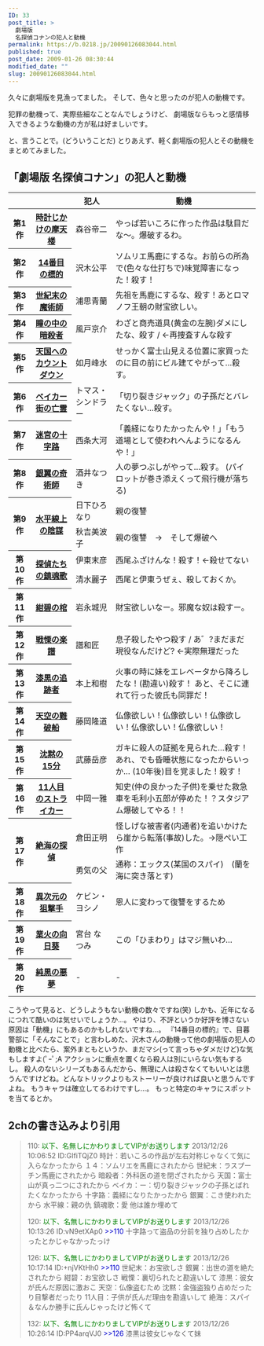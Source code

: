 ```yaml
---
ID: 33
post_title: >
  劇場版
  名探偵コナンの犯人と動機
permalink: https://b.0218.jp/20090126083044.html
published: true
post_date: 2009-01-26 08:30:44
modified_date: ""
slug: 20090126083044.html
---
```

久々に劇場版を見漁ってました。
そして、色々と思ったのが犯人の動機です。

犯罪の動機って、実際些細なことなんでしょうけど、
劇場版ならもっと感情移入できるような動機の方が私は好ましいです。

と、言うことで。<span class="muted">(どういうことだ)</span>
とりあえず、軽く劇場版の犯人とその動機をまとめてみました。
<!--more-->
<h2>「劇場版 名探偵コナン」の<strong>犯人と動機</strong></h2>

<table class="table table-bordered table-movie-list" style="">
<thead><tr><th></th><th></th>
<th>犯人</th>
<th>動機</th></tr>
</thead>
<tbody>
<tr>
<th>第1作</th>
<th><a href="http://ja.wikipedia.org/wiki/%E5%90%8D%E6%8E%A2%E5%81%B5%E3%82%B3%E3%83%8A%E3%83%B3_%E6%99%82%E8%A8%88%E3%81%98%E3%81%8B%E3%81%91%E3%81%AE%E6%91%A9%E5%A4%A9%E6%A5%BC">時計じかけの摩天楼</a></th>
<td>森谷帝二</td>
<td>やっぱ若いころに作った作品は駄目だな～。爆破するわ。</td>
</tr>
<tr>
<th>第2作</th>
<th><a href="http://ja.wikipedia.org/wiki/%E5%90%8D%E6%8E%A2%E5%81%B5%E3%82%B3%E3%83%8A%E3%83%B3_14%E7%95%AA%E7%9B%AE%E3%81%AE%E6%A8%99%E7%9A%84">14番目の標的</a></th>
<td>沢木公平</td>
<td>ソムリエ馬鹿にするな。お前らの所為で(色々な仕打ちで)味覚障害になった！殺す！</td>
</tr>
<tr>
<th>第3作</th>
<th><a href="http://ja.wikipedia.org/wiki/%E5%90%8D%E6%8E%A2%E5%81%B5%E3%82%B3%E3%83%8A%E3%83%B3_%E4%B8%96%E7%B4%80%E6%9C%AB%E3%81%AE%E9%AD%94%E8%A1%93%E5%B8%AB">世紀末の魔術師</a></th>
<td>浦思青蘭</td>
<td>先祖を馬鹿にするな、殺す！あとロマノフ王朝の財宝欲しい。</td>
</tr>
<tr>
<th>第4作</th>
<th><a href="http://ja.wikipedia.org/wiki/%E5%90%8D%E6%8E%A2%E5%81%B5%E3%82%B3%E3%83%8A%E3%83%B3_%E7%9E%B3%E3%81%AE%E4%B8%AD%E3%81%AE%E6%9A%97%E6%AE%BA%E8%80%85">瞳の中の暗殺者</a></th>
<td>風戸京介</td>
<td>わざと商売道具(黄金の左腕)ダメにしたな、殺す / ←再捜査すんな殺す</td>
</tr>
<tr>
<th>第5作</th>
<th><a href="http://ja.wikipedia.org/wiki/%E5%90%8D%E6%8E%A2%E5%81%B5%E3%82%B3%E3%83%8A%E3%83%B3_%E5%A4%A9%E5%9B%BD%E3%81%B8%E3%81%AE%E3%82%AB%E3%82%A6%E3%83%B3%E3%83%88%E3%83%80%E3%82%A6%E3%83%B3">天国へのカウントダウン</a></th>
<td>如月峰水</td>
<td>せっかく富士山見える位置に家買ったのに目の前にビル建てやがって…殺す。</td>
</tr>
<tr>
<th>第6作</th>
<th><a href="http://ja.wikipedia.org/wiki/%E5%90%8D%E6%8E%A2%E5%81%B5%E3%82%B3%E3%83%8A%E3%83%B3_%E3%83%99%E3%82%A4%E3%82%AB%E3%83%BC%E8%A1%97%E3%81%AE%E4%BA%A1%E9%9C%8A">ベイカー街の亡霊</a></th>
<td>トマス・シンドラー</td>
<td>「切り裂きジャック」の子孫だとバレたくない…殺す。</td>
</tr>
<tr>
<th>第7作</th>
<th><a href="http://ja.wikipedia.org/wiki/%E5%90%8D%E6%8E%A2%E5%81%B5%E3%82%B3%E3%83%8A%E3%83%B3_%E8%BF%B7%E5%AE%AE%E3%81%AE%E5%8D%81%E5%AD%97%E8%B7%AF">迷宮の十字路</a></th>
<td>西条大河</td>
<td>「義経になりたかったんや！」「もう道場として使われへんようになるんや！」</td>
</tr>
<tr>
<th>第8作</th>
<th><a href="http://ja.wikipedia.org/wiki/%E5%90%8D%E6%8E%A2%E5%81%B5%E3%82%B3%E3%83%8A%E3%83%B3_%E9%8A%80%E7%BF%BC%E3%81%AE%E5%A5%87%E8%A1%93%E5%B8%AB">銀翼の奇術師</a></th>
<td>酒井なつき</td>
<td>人の夢つぶしがやって…殺す。
(パイロットが巻き添えくって飛行機が落ちる)</td>
</tr>
<tr>
<th rowspan="2">第9作</th>
<th rowspan="2"><a href="http://ja.wikipedia.org/wiki/%E5%90%8D%E6%8E%A2%E5%81%B5%E3%82%B3%E3%83%8A%E3%83%B3_%E6%B0%B4%E5%B9%B3%E7%B7%9A%E4%B8%8A%E3%81%AE%E9%99%B0%E8%AC%80">水平線上の陰謀</a></th>
<td>日下ひろなり</td>
<td>親の復讐</td>
</tr>
<tr>
<td>秋吉美波子</td>
<td>親の復讐　→　そして爆破へ</td>
</tr>
<tr>
<th rowspan="2">第10作</th>
<th rowspan="2"><a href="http://ja.wikipedia.org/wiki/%E5%90%8D%E6%8E%A2%E5%81%B5%E3%82%B3%E3%83%8A%E3%83%B3_%E6%8E%A2%E5%81%B5%E3%81%9F%E3%81%A1%E3%81%AE%E9%8E%AE%E9%AD%82%E6%AD%8C">探偵たちの鎮魂歌</a></th>
<td>伊東末彦</td>
<td>西尾ふざけんな！殺す！←殺せてない</td>
</tr>
<tr>
<td>清水麗子</td>
<td>西尾と伊東うぜぇ、殺しておくか。</td>
</tr>
<tr>
<th>第11作</th>
<th><a href="http://ja.wikipedia.org/wiki/%E5%90%8D%E6%8E%A2%E5%81%B5%E3%82%B3%E3%83%8A%E3%83%B3_%E7%B4%BA%E7%A2%A7%E3%81%AE%E6%A3%BA">紺碧の棺</a></th>
<td>岩永城児</td>
<td>財宝欲しいなー。邪魔な奴は殺すー。</td>
</tr>
<tr>
<th>第12作</th>
<th><a href="http://ja.wikipedia.org/wiki/%E5%90%8D%E6%8E%A2%E5%81%B5%E3%82%B3%E3%83%8A%E3%83%B3_%E6%88%A6%E6%85%84%E3%81%AE%E6%A5%BD%E8%AD%9C">戦慄の楽譜</a></th>
<td>譜和匠</td>
<td>息子殺したやつ殺す / あ゛?まだまだ現役なんだけど? ←実際無理だった</td>
</tr>
<tr>
<th>第13作</th>
<th><a href="http://ja.wikipedia.org/wiki/%E5%90%8D%E6%8E%A2%E5%81%B5%E3%82%B3%E3%83%8A%E3%83%B3_%E6%BC%86%E9%BB%92%E3%81%AE%E8%BF%BD%E8%B7%A1%E8%80%85">漆黒の追跡者</a></th>
<td>本上和樹</td>
<td>火事の時に妹をエレベータから降ろしたな！(勘違い)殺す！
あと、そこに連れて行った彼氏も同罪だ！</td>
</tr>
<tr>
<th>第14作</th>
<th><a href="http://ja.wikipedia.org/wiki/%E5%90%8D%E6%8E%A2%E5%81%B5%E3%82%B3%E3%83%8A%E3%83%B3_%E5%A4%A9%E7%A9%BA%E3%81%AE%E9%9B%A3%E7%A0%B4%E8%88%B9">天空の難破船</a></th>
<td>藤岡隆道</td>
<td>仏像欲しい！仏像欲しい！仏像欲しい！仏像欲しい！仏像欲しい！</td>
</tr>
<tr>
<th>第15作</th>
<th><a href="http://ja.wikipedia.org/wiki/%E5%90%8D%E6%8E%A2%E5%81%B5%E3%82%B3%E3%83%8A%E3%83%B3_%E6%B2%88%E9%BB%99%E3%81%AE15%E5%88%86">沈黙の15分</a></th>
<td>武藤岳彦</td>
<td>ガキに殺人の証拠を見られた…殺す！　あれ、でも昏睡状態になったからいっか…
(10年後)目を覚ました！殺す！</td>
</tr>
<tr>
<th>第16作</th>
<th><a href="http://ja.wikipedia.org/wiki/%E5%90%8D%E6%8E%A2%E5%81%B5%E3%82%B3%E3%83%8A%E3%83%B3_11%E4%BA%BA%E7%9B%AE%E3%81%AE%E3%82%B9%E3%83%88%E3%83%A9%E3%82%A4%E3%82%AB%E3%83%BC">11人目のストライカー</a></th>
<td>中岡一雅</td>
<td>知史(仲の良かった子供)を乗せた救急車を毛利小五郎が停めた！？スタジアム爆破してやる！！</td>
</tr>
<tr>
<th rowspan="2">第17作</th>
<th rowspan="2"><a href="http://ja.wikipedia.org/wiki/%E5%90%8D%E6%8E%A2%E5%81%B5%E3%82%B3%E3%83%8A%E3%83%B3_%E7%B5%B6%E6%B5%B7%E3%81%AE%E6%8E%A2%E5%81%B5">絶海の探偵</a></th>
<td>倉田正明</td>
<td>怪しげな被害者(内通者)を追いかけたら崖から転落(事故)した。→隠ぺい工作</td>
</tr>
<tr>
<td>勇気の父</td>
<td>通称：エックス(某国のスパイ)　(蘭を海に突き落とす)</td>
</tr>
<tr>
<th>第18作</th>
<th><a href="http://ja.wikipedia.org/wiki/%E5%90%8D%E6%8E%A2%E5%81%B5%E3%82%B3%E3%83%8A%E3%83%B3_%E7%95%B0%E6%AC%A1%E5%85%83%E3%81%AE%E7%8B%99%E6%92%83%E6%89%8B">異次元の狙撃手</a></th>
<td>ケビン・ヨシノ</td>
<td>恩人に変わって復讐をするため</td>
</tr>
<tr>
<th>第19作</th>
<th><a href="https://ja.wikipedia.org/wiki/%E5%90%8D%E6%8E%A2%E5%81%B5%E3%82%B3%E3%83%8A%E3%83%B3_%E6%A5%AD%E7%81%AB%E3%81%AE%E5%90%91%E6%97%A5%E8%91%B5">業火の向日葵</a></th>
<td>宮台 なつみ</td>
<td>この「ひまわり」はマジ無いわ…</td>
</tr>
<th>第20作</th>
<th><a href="https://ja.wikipedia.org/wiki/名探偵コナン_純黒の悪夢">純黒の悪夢</a></th>
<td>-</td>
<td>-</td>
</tr>
</tbody>
</table>

<p class="hide">こうやって見ると、どうしようもない動機の数々ですね(笑)
しかも、近年になるにつれて酷いのは気せいでしょうか…。
やはり、不評というか好評を博さない原因は「動機」にもあるのかもしれないですね…。
『14番目の標的』で、目暮警部に「そんなことで」と言わしめた、沢木さんの動機って他の劇場版の犯人の動機と比べたら、案外まともというか、まだマシ(って言っちゃダメだけど)な気もしますよ(ﾟｰﾟ;A
アクションに重点を置くなら殺人は別にいらない気もするし。
殺人のないシリーズもあるんだから、無理に人は殺さなくてもいいとは思うんですけどね。どんなトリックよりもストーリーが良ければ良いと思うんですよね。
もうキャラは確立してるわけですし…。
もっと特定のキャラにスポットを当てるとか。</p>

<h2>2chの書き込みより引用</h2>
<blockquote>110: <span style="color: green;">以下、名無しにかわりましてVIPがお送りします</span> 2013/12/26 10:06:52 ID:GIfiTQjZ0
時計：若いころの作品が左右対称じゃなくて気に入らなかったから
１４：ソムリエを馬鹿にされたから
世紀末：ラスプーチン馬鹿にされたから
暗殺者：外科医の道を閉ざされたから
天国：富士山が真っ二つにされたから
ベイカ：ー：切り裂きジャックの子孫とばれたくなかったから
十字路：義経になりたかったから
銀翼：こき使われたから
水平線：親の仇
鎮魂歌：愛
他は誰か埋めて

120: <span style="color: green;">以下、名無しにかわりましてVIPがお送りします</span> 2013/12/26 10:13:26 ID:vN9etXAp0
<span style="color: mediumblue;">&gt;&gt;110</span>
十字路って盗品の分前を独り占めしたかったとかじゃなかったっけ

126: <span style="color: green;">以下、名無しにかわりましてVIPがお送りします</span> 2013/12/26 10:17:14 ID:+njVKtHh0
<span style="color: mediumblue;">&gt;&gt;110</span>
世紀末：お宝欲しさ
銀翼：出世の道を絶たされたから
紺碧：お宝欲しさ
戦慄：裏切られたと勘違いして
漆黒：彼女が氏んだ原因に激おこ
天空：仏像盗むため
沈黙：金強盗独り占めだったり目撃者だったり
11人目：子供が氏んだ理由を勘違いして
絶海：スパイ＆なんか勝手に氏んじゃったけど怖くて

132: <span style="color: green;">以下、名無しにかわりましてVIPがお送りします</span> 2013/12/26 10:26:14 ID:PP4arqVJ0
<span style="color: mediumblue;">&gt;&gt;126</span>
漆黒は彼女じゃなくて妹</blockquote>